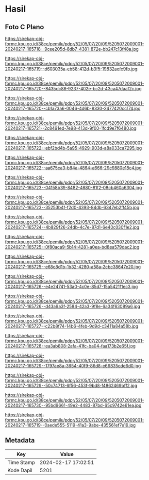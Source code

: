 # Hasil

## Foto C Plano

https://sirekap-obj-formc.kpu.go.id/38ce/pemilu/pdpr/52/05/07/20/09/5205072009001-20240217-165718--9cee205d-8db7-4381-872e-bb247c13f48a.jpg

https://sirekap-obj-formc.kpu.go.id/38ce/pemilu/pdpr/52/05/07/20/09/5205072009001-20240217-165719--d603035a-eb58-412d-b3f5-19832aefc9fb.jpg

https://sirekap-obj-formc.kpu.go.id/38ce/pemilu/pdpr/52/05/07/20/09/5205072009001-20240217-165720--8435dc88-9237-402e-bc2d-43ca47daaf2c.jpg

https://sirekap-obj-formc.kpu.go.id/38ce/pemilu/pdpr/52/05/07/20/09/5205072009001-20240217-165720--cb1a73a6-0046-4d6b-8330-2477420cc174.jpg

https://sirekap-obj-formc.kpu.go.id/38ce/pemilu/pdpr/52/05/07/20/09/5205072009001-20240217-165721--2c8491ed-7e98-413d-9f00-1fcd9e7f6480.jpg

https://sirekap-obj-formc.kpu.go.id/38ce/pemilu/pdpr/52/05/07/20/09/5205072009001-20240217-165722--ebf2bd4b-5a95-4929-903d-a8a033ca7295.jpg

https://sirekap-obj-formc.kpu.go.id/38ce/pemilu/pdpr/52/05/07/20/09/5205072009001-20240217-165722--aa675ca3-b84a-4864-a666-29c9880e18c4.jpg

https://sirekap-obj-formc.kpu.go.id/38ce/pemilu/pdpr/52/05/07/20/09/5205072009001-20240217-165723--04158b39-8482-4680-81f2-08cb460a6304.jpg

https://sirekap-obj-formc.kpu.go.id/38ce/pemilu/pdpr/52/05/07/20/09/5205072009001-20240217-165723--35253b4f-f2d0-4393-84db-6347eb2ff45b.jpg

https://sirekap-obj-formc.kpu.go.id/38ce/pemilu/pdpr/52/05/07/20/09/5205072009001-20240217-165724--4b829f26-24db-4c7e-87d1-6e40c030f1e2.jpg

https://sirekap-obj-formc.kpu.go.id/38ce/pemilu/pdpr/52/05/07/20/09/5205072009001-20240217-165725--0f80aca9-5b14-4281-a0ea-bd8ea579dac2.jpg

https://sirekap-obj-formc.kpu.go.id/38ce/pemilu/pdpr/52/05/07/20/09/5205072009001-20240217-165725--e68c8d1b-1b32-4280-a58a-2cbc38647e20.jpg

https://sirekap-obj-formc.kpu.go.id/38ce/pemilu/pdpr/52/05/07/20/09/5205072009001-20240217-165726--e4e24741-53a0-4c0e-85d7-15a5421f1ec3.jpg

https://sirekap-obj-formc.kpu.go.id/38ce/pemilu/pdpr/52/05/07/20/09/5205072009001-20240217-165726--d43a9a3f-2584-42a3-9f8e-6a34f63089a6.jpg

https://sirekap-obj-formc.kpu.go.id/38ce/pemilu/pdpr/52/05/07/20/09/5205072009001-20240217-165727--c22b8f74-14b6-4feb-9d9d-c3411a84a58b.jpg

https://sirekap-obj-formc.kpu.go.id/38ce/pemilu/pdpr/52/05/07/20/09/5205072009001-20240217-165728--ea3ab808-2afa-41fc-ba04-faa173b2e65f.jpg

https://sirekap-obj-formc.kpu.go.id/38ce/pemilu/pdpr/52/05/07/20/09/5205072009001-20240217-165729--1797ae8a-3654-40f9-86d8-e66835cde6d0.jpg

https://sirekap-obj-formc.kpu.go.id/38ce/pemilu/pdpr/52/05/07/20/09/5205072009001-20240217-165729--50c74713-6f56-453f-9bd8-f4862469bff2.jpg

https://sirekap-obj-formc.kpu.go.id/38ce/pemilu/pdpr/52/05/07/20/09/5205072009001-20240217-165730--95bd9661-49e2-4483-87bd-65c9742e61ea.jpg

https://sirekap-obj-formc.kpu.go.id/38ce/pemilu/pdpr/52/05/07/20/09/5205072009001-20240217-165719--0aede555-5119-41a3-9abe-435561ef7e19.jpg


## Metadata

| Key        | Value               |
| ---------- | ------------------- |
| Time Stamp | 2024-02-17 17:02:51 |
| Kode Dapil | 5201                |



